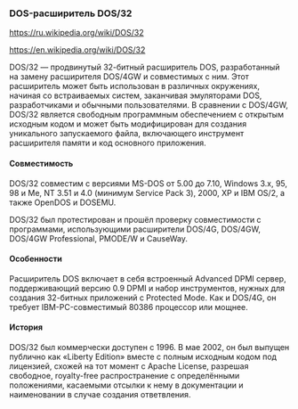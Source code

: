 ### DOS-расширитель DOS/32

https://ru.wikipedia.org/wiki/DOS/32

https://en.wikipedia.org/wiki/DOS/32

DOS/32 — продвинутый 32-битный расширитель DOS, разработанный на замену расширителя DOS/4GW и совместимых с ним. Этот расширитель может быть использован в различных окружениях, начиная со встраиваемых систем, заканчивая эмуляторами DOS, разработчиками и обычными пользователями. В сравнении с DOS/4GW, DOS/32 является свободным программным обеспечением с открытым исходным кодом и может быть модифицирован для создания уникального запускаемого файла, включающего инструмент расширителя памяти и код основного приложения.

#### Совместимость

DOS/32 совместим с версиями MS-DOS от 5.00 до 7.10, Windows 3.x, 95, 98 и Me, NT 3.51 и 4.0 (минимум Service Pack 3), 2000, XP и IBM OS/2, а также OpenDOS и DOSEMU.

DOS/32 был протестирован и прошёл проверку совместимости с программами, использующими расширители DOS/4G, DOS/4GW, DOS/4GW Professional, PMODE/W и CauseWay.

#### Особенности

Расширитель DOS включает в себя встроенный Advanced DPMI сервер, поддерживающий версию 0.9 DPMI и набор инструментов, нужных для создания 32-битных приложений с Protected Mode. Как и DOS/4G, он требует IBM-PC-совместимый 80386 процессор или мощнее.

#### История

DOS/32 был коммерчески доступен с 1996. В мае 2002, он был выпущен публично как «Liberty Edition» вместе с полным исходным кодом под лицензией, схожей на тот момент с Apache License, разрешая свободное, royalty-free распространение с определёнными положениями, касаемыми отсылки к нему в документации и наименовании в случае создания ответвления.
